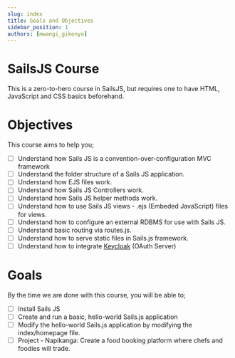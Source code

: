 ```yaml
---
slug: index
title: Goals and Objectives
sidebar_position: 1
authors: [mwangi_gikonyo]
---
```


# SailsJS Course

This is a zero-to-hero course in SailsJS, but requires one to have HTML, JavaScript and CSS basics beforehand.

# Objectives
This course aims to help you;
- [ ] Understand how Sails JS is a convention-over-configuration MVC framework
- [ ] Understand the folder structure of a Sails JS application.
- [ ] Understand how EJS files work.
- [ ] Understand how Sails JS Controllers work.
- [ ] Understand how Sails JS helper methods work.
- [ ] Understand how to use Sails JS views - .ejs (Embeded JavaScript) files for views.
- [ ] Understand how to configure an external RDBMS for use with Sails JS.
- [ ] Understand basic routing via routes.js.
- [ ] Understand how to serve static files in Sails.js framework.
- [ ] Understand how to integrate [Keycloak](https://www.keycloak.org/) (OAuth Server)

# Goals
By the time we are done with this course, you will be able to;
- [ ] Install Sails JS
- [ ] Create and run a basic, hello-world Sails.js application
- [ ] Modify the hello-world Sails.js application by modifying the index/homepage file.
- [ ] Project - Napikanga: Create a food booking platform where chefs and foodies will trade. 
